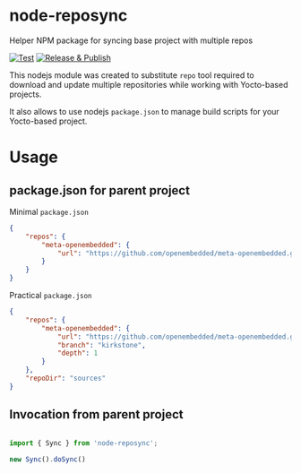 # node-reposync

Helper NPM package for syncing base project with multiple repos


[![Test](https://github.com/xoros-repo/node-reposync/actions/workflows/test.yml/badge.svg)](https://github.com/xoros-repo/node-reposync/actions/workflows/test.yml)
[![Release & Publish](https://github.com/xoros-repo/node-reposync/actions/workflows/publish.yml/badge.svg)](https://github.com/xoros-repo/node-reposync/actions/workflows/publish.yml)

This nodejs module was created to substitute `repo` tool required to download and update multiple repositories while working with Yocto-based projects.

It also allows to use nodejs `package.json` to manage build scripts for your Yocto-based project. 

# Usage

## package.json for parent project

Minimal `package.json`

```json
{
	"repos": {
		"meta-openembedded": {
			"url": "https://github.com/openembedded/meta-openembedded.git",
		}
	}
}
```

Practical `package.json`

```json
{
	"repos": {
		"meta-openembedded": {
			"url": "https://github.com/openembedded/meta-openembedded.git",
            "branch": "kirkstone",
            "depth": 1
		}
	},
	"repoDir": "sources"
}
```

## Invocation from parent project

```typescript

import { Sync } from 'node-reposync';

new Sync().doSync()

```